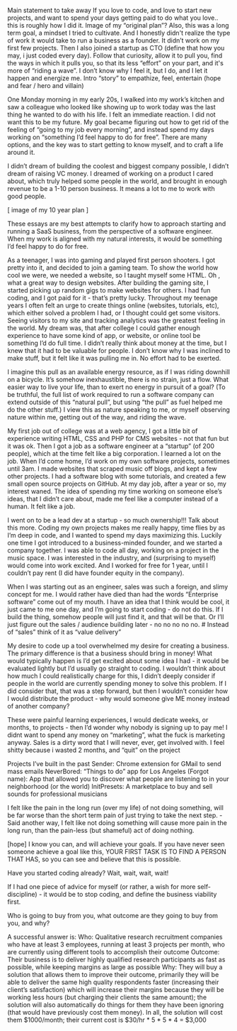 Main statement to take away
If you love to code, and love to start new projects, and want to spend your days getting paid to do what you love.. this is roughly how I did it. 
Image of my “original plan”?
Also, this was a long term goal, a mindset I tried to cultivate. And I honestly didn't realize the type of work it would take to run a business as a founder. It didn’t work on my first few projects. Then I also joined a startup as CTO (define that how you may, i just coded every day).
Follow that curiosity, allow it to pull you, find the ways in which it pulls you, so that its less “effort” on your part, and it's more of “riding a wave”. I don’t know why I feel it, but I do, and I let it happen and energize me.
Intro “story” to empathize, feel, entertain (hope and fear / hero and villain)

One Monday morning in my early 20s, I walked into my work’s kitchen and saw a colleague who looked like showing up to work today was the last thing he wanted to do with his life. I felt an immediate reaction. I did not want this to be my future. My goal became figuring out how to get rid of the feeling of “going to my job every morning”, and instead spend my days working on “something I’d feel happy to do for free”. There are many options, and the key was to start getting to know myself, and to craft a life around it.

I didn’t dream of building the coolest and biggest company possible, I didn’t dream of raising VC money. I dreamed of working on a product I cared about, which truly helped some people in the world, and brought in enough revenue to be a 1-10 person business. It means a lot to me to work with good people.

[ image of my 10 year plan ]

These essays are my best attempts to clarify how to approach starting and running a SaaS business, from the perspective of a software engineer. When my work is aligned with my natural interests, it would be something I’d feel happy to do for free.

As a teenager, I was into gaming and played first person shooters. I got pretty into it, and decided to join a gaming team. To show the world how cool we were, we needed a website, so I taught myself some HTML. Oh <tables>, what a great way to design websites. After building the gaming site, I started picking up random gigs to make websites for others. I had fun coding, and I got paid for it - that’s pretty lucky. Throughout my teenage years I often felt an urge to create things online (websites, tutorials, etc), which either solved a problem I had, or I thought could get some visitors. Seeing visitors to my site and tracking analytics was the greatest feeling in the world. My dream was, that after college I could gather enough experience to have some kind of app, or website, or online tool be something I’d do full time. I didn’t really think about money at the time, but I knew that it had to be valuable for people. I don’t know why I was inclined to make stuff, but it felt like it was pulling me in. No effort had to be exerted.

I imagine this pull as an available energy resource, as if I was riding downhill on a bicycle. It’s somehow inexhaustible, there is no strain, just a flow. What easier way to live your life, than to exert no energy in pursuit of a goal? (To be truthful, the full list of work required to run a software company can extend outside of this “natural pull”, but using “the pull” as fuel helped me do the other stuff.) I view this as nature speaking to me, or myself observing nature within me, getting out of the way, and riding the wave.

My first job out of college was at a web agency, I got a little bit of experience writing HTML, CSS and PHP for CMS websites - not that fun but it was ok. Then I got a job as a software engineer at a “startup” (of 200 people), which at the time felt like a big corporation. I learned a lot on the job. When I’d come home, I’d work on my own software projects, sometimes until 3am. I made websites that scraped music off blogs, and kept a few other projects. I had a software blog with some tutorials, and created a few small open source projects on GitHub. At my day job, after a year or so, my interest waned. The idea of spending my time working on someone else’s ideas, that I didn’t care about, made me feel like a computer instead of a human. It felt like a job.

I went on to be a lead dev at a startup - so much ownership!!! Talk about this more. Coding my own projects makes me really happy, time flies by as I’m deep in code, and I wanted to spend my days maximizing this. Luckily one time I got introduced to a business-minded founder, and we started a company together. I was able to code all day, working on a project in the music space. I was interested in the industry, and (surprising to myself) would come into work excited. And I worked for free for 1 year, until I couldn’t pay rent (I did have founder equity in the company). 

When I was starting out as an engineer, sales was such a foreign, and slimy concept for me. I would rather have died than had the words “Enterprise software” come out of my mouth. I have an idea that I think would be cool, it just came to me one day, and I’m going to start coding - do not do this. If I build the thing, somehow people will just find it, and that will be that. Or I’ll just figure out the sales / audience building later - no no no no no. # Instead of “sales” think of it as “value delivery”

My desire to code up a tool overwhelmed my desire for creating a business. The primary difference is that a business should bring in money! What would typically happen is I’d get excited about some idea I had - it would be evaluated lightly but I’d usually go straight to coding. I wouldn’t think about how much I could realistically charge for this, I didn’t deeply consider if people in the world are currently spending money to solve this problem. If I did consider that, that was a step forward, but then I wouldn’t consider how I would distribute the product - why would someone give ME money instead of another company?

These were painful learning experiences, I would dedicate weeks, or months, to projects - then I’d wonder why nobody is signing up to pay me! I didnt want to spend any money on “marketing”, what the fuck is marketing anyway. Sales is a dirty word that I will never, ever, get involved with. I feel shitty because i wasted 2 months, and “quit” on the project

Projects I’ve built in the past
Sender: Chrome extension for GMail to send mass emails
NeverBored: “Things to do” app for Los Angeles
(Forgot name): App that allowed you to discover what people are listening to in your neighborhood (or the world)
InitPresets: A marketplace to buy and sell sounds for professional musicians


I felt like the pain in the long run (over my life) of not doing something, will be far worse than the short term pain of just trying to take the next step. - Said another way, I felt like not doing something will cause more pain in the long run, than the pain-less (but shameful) act of doing nothing.

[hope] I know you can, and will achieve your goals. If you have never seen someone achieve a goal like this, YOUR FIRST TASK IS TO FIND A PERSON THAT HAS, so you can see and believe that this is possible.

Have you started coding already? Wait, wait, wait, wait!

If I had one piece of advice for myself (or rather, a wish for more self-discipline) - it would be to stop coding, and define the business viability first.

Who is going to buy from you, what outcome are they going to buy from you, and why?

A successful answer is:
Who: Qualitative research recruitment companies who have at least 3 employees, running at least 3 projects per month, who are currently using different tools to accomplish their outcome
Outcome: Their business is to deliver highly qualified research participants as fast as possible, while keeping margins as large as possible
Why: They will buy a solution that allows them to improve their outcome, primarily they will be able to deliver the same high quality respondents faster (increasing their client’s satisfaction) which will increase their margins because they will be working less hours (but charging their clients the same amount); the solution will also automatically do things for them they have been ignoring (that would have previously cost them money). In all, the solution will cost them $1000/month; their current cost is $30/hr * 5 * 5 * 4 = $3,000